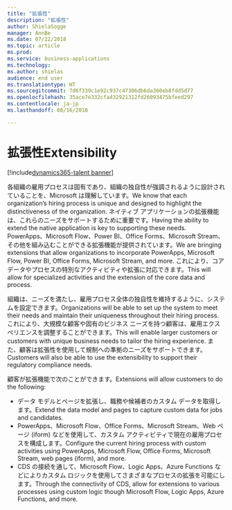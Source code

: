 ```yaml
---
title: "拡張性"
description: "拡張性"
author: ShielaSogge
manager: AnnBe
ms.date: 07/22/2018
ms.topic: article
ms.prod: 
ms.service: business-applications
ms.technology: 
ms.author: shielas
audience: end user
ms.translationtype: HT
ms.sourcegitcommit: 7d6f339c1e92c937c47306db6da360eb8fdd5d77
ms.openlocfilehash: 35ace7e332cfa432921312fd26093475bfeed297
ms.contentlocale: ja-jp
ms.lasthandoff: 08/16/2018

---
```


# <a name="extensibility"></a><span data-ttu-id="45d1d-103">拡張性</span><span class="sxs-lookup"><span data-stu-id="45d1d-103">Extensibility</span></span>

[!include[dynamics365-talent banner](../../includes/dynamics365-talent.md)]

<span data-ttu-id="45d1d-104">各組織の雇用プロセスは固有であり、組織の独自性が強調されるように設計されていることを、Microsoft は理解しています。</span><span class="sxs-lookup"><span data-stu-id="45d1d-104">We know that each organization’s hiring process is unique and designed to highlight the distinctiveness of the organization.</span></span> <span data-ttu-id="45d1d-105">ネイティブ アプリケーションの拡張機能は、これらのニーズをサポートするために重要です。</span><span class="sxs-lookup"><span data-stu-id="45d1d-105">Having the ability to extend the native application is key to supporting these needs.</span></span> <span data-ttu-id="45d1d-106">PowerApps、Microsoft Flow、Power BI、Office Forms、Microsoft Stream、その他を組み込むことができる拡張機能が提供されています。</span><span class="sxs-lookup"><span data-stu-id="45d1d-106">We are bringing extensions that allow organizations to incorporate PowerApps, Microsoft Flow, Power BI, Office Forms, Microsoft Stream, and more.</span></span> <span data-ttu-id="45d1d-107">これにより、コア データやプロセスの特別なアクティビティや拡張に対応できます。</span><span class="sxs-lookup"><span data-stu-id="45d1d-107">This will allow for specialized activities and the extension of the core data and process.</span></span>

<span data-ttu-id="45d1d-108">組織は、ニーズを満たし、雇用プロセス全体の独自性を維持するように、システムを設定できます。</span><span class="sxs-lookup"><span data-stu-id="45d1d-108">Organizations will be able to set up the system to meet their needs and maintain their uniqueness throughout their hiring process.</span></span> <span data-ttu-id="45d1d-109">これにより、大規模な顧客や固有のビジネス ニーズを持つ顧客は、雇用エクスペリエンスを調整することができます。</span><span class="sxs-lookup"><span data-stu-id="45d1d-109">This will enable larger customers or customers with unique business needs to tailor the hiring experience.</span></span> <span data-ttu-id="45d1d-110">また、顧客は拡張性を使用して規制への準拠のニーズをサポートできます。</span><span class="sxs-lookup"><span data-stu-id="45d1d-110">Customers will also be able to use the extensibility to support their regulatory compliance needs.</span></span>

<span data-ttu-id="45d1d-111">顧客が拡張機能で次のことができます。</span><span class="sxs-lookup"><span data-stu-id="45d1d-111">Extensions will allow customers to do the following:</span></span>

-   <span data-ttu-id="45d1d-112">データ モデルとページを拡張し、職務や候補者のカスタム データを取得します。</span><span class="sxs-lookup"><span data-stu-id="45d1d-112">Extend the data model and pages to capture custom data for jobs and candidates.</span></span>
-   <span data-ttu-id="45d1d-113">PowerApps、Microsoft Flow、Office Forms、Microsoft Stream、Web ページ (iform) などを使用して、カスタム アクティビティで現在の雇用プロセスを構成します。</span><span class="sxs-lookup"><span data-stu-id="45d1d-113">Configure the current hiring process with custom activities using PowerApps, Microsoft Flow, Office Forms, Microsoft Stream, web pages (iform), and more.</span></span>
-   <span data-ttu-id="45d1d-114">CDS の接続を通して、Microsoft Flow、Logic Apps、Azure Functions などによりカスタム ロジックを使用してさまざまなプロセスの拡張を可能にします。</span><span class="sxs-lookup"><span data-stu-id="45d1d-114">Through the connectivity of CDS, allow for extensions to various processes using custom logic though Microsoft Flow, Logic Apps, Azure Functions, and more.</span></span>

<!--
## Who uses this feature
This feature is mainly used by admins and key recruiting personnel.
## Setup required
Extensibility is all about setup and configuration. This feature enables many
more options to be used in application setup.
## Availability
Cloud
## Regional availability
Global
-->

